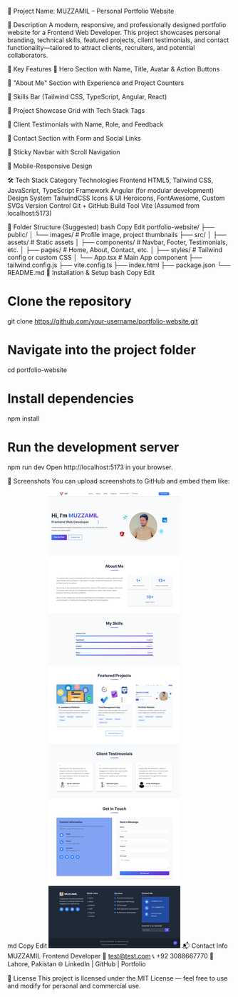 📁 Project Name: MUZZAMIL – Personal Portfolio Website

📌 Description
A modern, responsive, and professionally designed portfolio website for a Frontend Web Developer. This project showcases personal branding, technical skills, featured projects, client testimonials, and contact functionality—tailored to attract clients, recruiters, and potential collaborators.

🎯 Key Features
🔹 Hero Section with Name, Title, Avatar & Action Buttons

🔹 "About Me" Section with Experience and Project Counters

🔹 Skills Bar (Tailwind CSS, TypeScript, Angular, React)

🔹 Project Showcase Grid with Tech Stack Tags

🔹 Client Testimonials with Name, Role, and Feedback

🔹 Contact Section with Form and Social Links

🔹 Sticky Navbar with Scroll Navigation

🔹 Mobile-Responsive Design

🛠️ Tech Stack
Category	Technologies
Frontend	HTML5, Tailwind CSS, JavaScript, TypeScript
Framework	Angular (for modular development)
Design System	TailwindCSS
Icons & UI	Heroicons, FontAwesome, Custom SVGs
Version Control	Git + GitHub
Build Tool	Vite (Assumed from localhost:5173)

📂 Folder Structure (Suggested)
bash
Copy
Edit
portfolio-website/
├── public/
│   └── images/           # Profile image, project thumbnails
├── src/
│   ├── assets/           # Static assets
│   ├── components/       # Navbar, Footer, Testimonials, etc.
│   ├── pages/            # Home, About, Contact, etc.
│   ├── styles/           # Tailwind config or custom CSS
│   └── App.tsx           # Main App component
├── tailwind.config.js
├── vite.config.ts
├── index.html
├── package.json
└── README.md
🔧 Installation & Setup
bash
Copy
Edit
# Clone the repository
git clone https://github.com/your-username/portfolio-website.git

# Navigate into the project folder
cd portfolio-website

# Install dependencies
npm install

# Run the development server
npm run dev
Open http://localhost:5173 in your browser.

📸 Screenshots
You can upload screenshots to GitHub and embed them like:

md
Copy
Edit
![Homepage Screenshot](screencapture-localhost-5173-services-2025-05-11-21_11_03.png)
📬 Contact Info
MUZZAMIL
Frontend Developer
📧 test@test.com
📞 +92 3088667770
📍 Lahore, Pakistan
🌐 LinkedIn | GitHub | Portfolio

📜 License
This project is licensed under the MIT License — feel free to use and modify for personal and commercial use.
